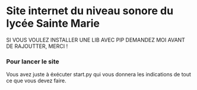 # Site internet du niveau sonore du lycée Sainte Marie

SI VOUS VOULEZ INSTALLER UNE LIB AVEC PIP DEMANDEZ MOI AVANT DE RAJOUTTER, MERCI !

### Pour lancer le site

Vous avez juste à éxécuter start.py qui vous donnera les indications de tout ce que vous devez faire.
